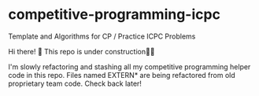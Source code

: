 # competitive-programming-icpc
Template and Algorithms for CP / Practice ICPC Problems

Hi there! 🚧 This repo is under construction👷‍♂️

I'm slowly refactoring and stashing all my competitive programming helper code in this repo. Files named EXTERN* are being refactored from old proprietary team code. Check back later!
